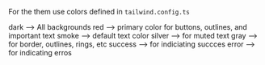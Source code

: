 For the them use colors defined in `tailwind.config.ts`

dark --> All backgrounds
red --> primary color for buttons, outlines, and important text
smoke --> default text color
silver --> for muted text
gray --> for border, outlines, rings, etc
success --> for indiciating succces
error --> for indicating erros
